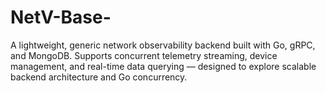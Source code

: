 # NetV-Base-
A lightweight, generic network observability backend built with Go, gRPC, and MongoDB. Supports concurrent telemetry streaming, device management, and real-time data querying — designed to explore scalable backend architecture and Go concurrency.
